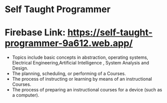 # Self Taught Programmer

# Firebase Link: https://self-taught-programmer-9a612.web.app/

- Topics include basic concepts in abstraction, operating systems, Electrical Engineering,Artificial Intelligence , System Analysis and Design.
- The planning, scheduling, or performing of a Courses.
- The process of instructing or learning by means of an instructional Courses.
- The process of preparing an instructional courses for a device (such as a computer).
